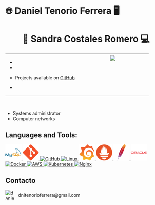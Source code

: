 # :globe_with_meridians: Daniel Tenorio Ferrera :desktop_computer:
 <h1 align="center"> 📱 Sandra Costales Romero 💻</h1>


<table><tr><td valign="top" width="50%">

- 

- 

- Projects available on [GitHub](https://github.com/DanielTenorioF/)

- 


</td><td valign="top" width="50%">
<div align="center">
<img src="https://media.giphy.com/media/SWoSkN6DxTszqIKEqv/giphy.gif" align="center" style="width: 100%" />
</div>

</td></tr></table>  
<br/>


- Systems administrator
- Computer networks

## Languages and Tools:

<p align="left"> 
<a href="https://www.typescriptlang.org/" target="_blank"> <img src="https://github.com/devicons/devicon/blob/master/icons/mysql/mysql-original-wordmark.svg" alt="MySQL" width="50" height="50"/>
<a href="https://git-scm.com/" target="_blank"> <img src="https://github.com/devicons/devicon/blob/master/icons/git/git-original.svg" alt="Git" width="50" height="50"/>
<a href="https://github.com/DanielTenorioF" target="_blank"> <img src="https://cdn-icons-png.flaticon.com/256/25/25231.png" alt="GitHub" width="50" height="50"/>
<a href="https://www.linux.org/" target="_blank"> <img src="https://www3.gobiernodecanarias.org/medusa/ecoblog/jlorsal/files/2013/10/Linux-icon.png" alt="Linux" width="50" height="50"/>
<a href="https://grafana.com/" target="_blank"> <img src="https://github.com/devicons/devicon/blob/master/icons/grafana/grafana-original.svg" alt="Grafana" width="50" height="50"/>
<a href="https://prometheus.io/" target="_blank"> <img src="https://github.com/devicons/devicon/blob/master/icons/prometheus/prometheus-original.svg" alt="Prometheus" width="50" height="50"/>
<a href="https://httpd.apache.org/" target="_blank"> <img src="https://github.com/devicons/devicon/blob/master/icons/apache/apache-original.svg" alt="Apache" width="50" height="50"/>
<a href="https://www.oracle.com/" target="_blank"> <img src="https://github.com/devicons/devicon/blob/master/icons/oracle/oracle-original.svg" alt="Oracle" width="50" height="50"/>
<a href="https://www.docker.com/" target="_blank"> <img src="https://2.bp.blogspot.com/-uL7xdajcC8I/XFL3cNJ6PTI/AAAAAAAAKLM/DLpmLx1W_CUXZST_7CIHWC8uNqt2enVNwCLcBGAs/s1600/docker.png" alt="Docker" width="50" height="50"/>
<a href="https://aws.amazon.com/es/" target="_blank"> <img src="https://pcr.cloud-mercato.com/static/img/logo/aws.png" alt="AWS" width="50" height="50"/>
<a href="https://kubernetes.io/" target="_blank"> <img src="https://avatars.githubusercontent.com/u/49082977?s=280&v=4" alt="Kubernetes" width="50" height="50"/>
<a href="https://www.nginx.com/" target="_blank"> <img src="https://ugeek.github.io/blog/images-blog/nginx.png" alt="Nginx" width="50" height="50"/>
</a>
</p>

## Contacto
<a href="mailto:dnltenorioferrera@gmail.com" target="_blank" style="display: flex; align-items: center; text-decoration: none; margin-bottom: 10px;">
  <img src="https://cdn-icons-png.flaticon.com/512/281/281769.png" alt="daniel tenorio ferrera" height="30" width="30" style="margin-right: 10px;" />
  <span style="vertical-align: middle;">dnltenorioferrera@gmail.com</span>
</a>
